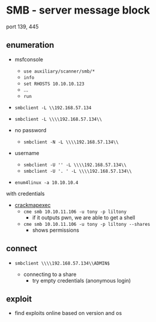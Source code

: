 # SMB - server message block

port 139, 445

## enumeration

- msfconsole

  - `use auxiliary/scanner/smb/*`
  - `info`
  - `set RHOSTS 10.10.10.123`
  - ...
  - `run`

- `smbclient -L \\192.168.57.134`
- `smbclient -L \\\\192.168.57.134\\`

- no password
  - `smbclient -N -L \\\\192.168.57.134\\`
- username

  - `smbclient -U '' -L \\\\192.168.57.134\\`
  - `smbclient -U '. ' -L \\\\192.168.57.134\\`

- `enum4linux -a 10.10.10.4`

with credentials

- [crackmapexec](https://github.com/Porchetta-Industries/CrackMapExec)
  - `cme smb 10.10.11.106 -u tony -p liltony`
    - if it outputs pwn, we are able to get a shell
  - `cme smb 10.10.11.106 -u tony -p liltony --shares`
    - shows permissions

## connect

- `smbclient \\\\192.168.57.134\\ADMIN$`

  - connecting to a share
    - try empty credentials (anonymous login)

## exploit

- find exploits online based on version and os
